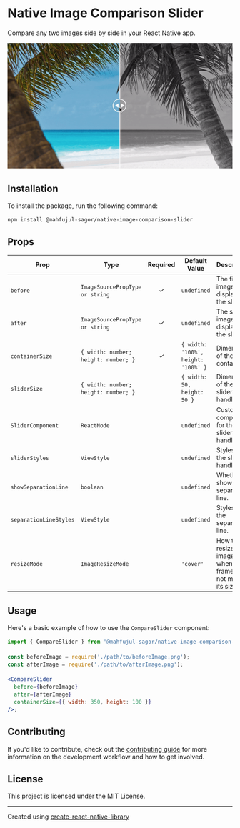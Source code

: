 # Native Image Comparison Slider

Compare any two images side by side in your React Native app.

![Example](./example/assets/example.gif)

## Installation

To install the package, run the following command:

```
npm install @mahfujul-sagor/native-image-comparison-slider
```

## Props

| Prop                   | Type                                 | Required | Default Value                       | Description                                    |
| ---------------------- | ------------------------------------ | :------: | ----------------------------------- | ---------------------------------------------- |
| `before`               | `ImageSourcePropType or string`       |    ✓     | `undefined`                         | The first image to display in the slider.      |
| `after`                | `ImageSourcePropType or string`       |    ✓     | `undefined`                         | The second image to display in the slider.     |
| `containerSize`        | `{ width: number; height: number; }` |    ✓     | `{ width: '100%', height: '100%' }` | Dimensions of the container.                   |
| `sliderSize`           | `{ width: number; height: number; }` |          | `{ width: 50, height: 50 }`         | Dimensions of the slider's handle.             |
| `SliderComponent`      | `ReactNode`                          |          | `undefined`                         | Custom component for the slider's handle.      |
| `sliderStyles`         | `ViewStyle`                          |          | `undefined`                         | Styles for the slider's handle.                |
| `showSeparationLine`   | `boolean`                            |          | `undefined`                         | Whether to show the separation line.           |
| `separationLineStyles` | `ViewStyle`                          |          | `undefined`                         | Styles for the separation line.                |
| `resizeMode`           | `ImageResizeMode`                   |          | `'cover'`                           | How to resize the image when the frame does not match its size. |

## Usage

Here's a basic example of how to use the `CompareSlider` component:

```jsx
import { CompareSlider } from '@mahfujul-sagor/native-image-comparison-slider';

const beforeImage = require('./path/to/beforeImage.png');
const afterImage = require('./path/to/afterImage.png');

<CompareSlider
  before={beforeImage}
  after={afterImage}
  containerSize={{ width: 350, height: 100 }}
/>;
```

## Contributing

If you'd like to contribute, check out the [contributing guide](CONTRIBUTING.md) for more information on the development workflow and how to get involved.

## License

This project is licensed under the MIT License.

---

Created using [create-react-native-library](https://github.com/callstack/react-native-builder-bob)

